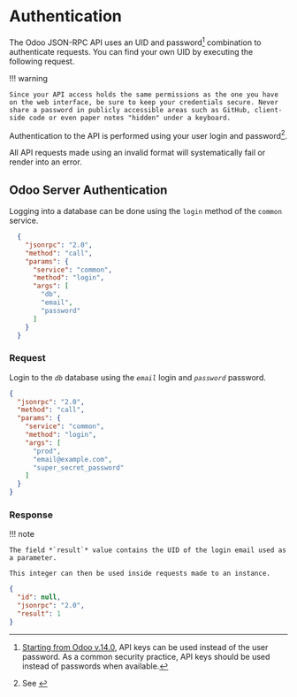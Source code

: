 # Authentication

The Odoo JSON-RPC API uses an UID and password[^1] combination to authenticate requests. You can find your own UID by executing the following request.

!!! warning

    Since your API access holds the same permissions as the one you have on the web interface, be sure to keep your credentials secure. Never share a password in publicly accessible areas such as GitHub, client-side code or even paper notes "hidden" under a keyboard.

Authentication to the API is performed using your user login and password[^2].

All API requests made using an invalid format will systematically fail or render into an error.

## Odoo Server Authentication

Logging into a database can be done using the `login` method of the `common` service.
  
``` json title="Method"
  {
    "jsonrpc": "2.0",
    "method": "call",
    "params": {
      "service": "common",
      "method": "login", 
      "args": [
        "db",
        "email",
        "password"
      ]
    }
  }
```

### Request

Login to the *`db`* database using the *`email`* login and *`password`* password.

``` json title="Request body"
{
  "jsonrpc": "2.0",
  "method": "call",
  "params": {
    "service": "common",
    "method": "login", 
    "args": [
      "prod",
      "email@example.com",
      "super_secret_password"
    ]
  }
}
```

### Response

!!! note

    The field *`result`* value contains the UID of the login email used as a parameter.

    This integer can then be used inside requests made to an instance.

``` json title="Response body"
{
  "id": null,
  "jsonrpc": "2.0",
  "result": 1
}
```

[^1]:
    [Starting from Odoo v.14.0](https://www.odoo.com/documentation/14.0/developer/reference/external_api.html#api-keys), API keys can be used instead of the user password. As a common security practice, API keys should be used instead of passwords when available.
[^2]:
    See [^1]
